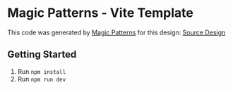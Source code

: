 # Magic Patterns - Vite Template

This code was generated by [Magic Patterns](https://magicpatterns.com) for this design: [Source Design](https://www.magicpatterns.com/c/5kmyxtdhvp54jdf64n65pv)

## Getting Started

1. Run `npm install`
2. Run `npm run dev`
